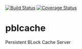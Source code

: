 [![Build Status](https://travis-ci.org/pblcache/pblcache.svg?branch=master)](https://travis-ci.org/pblcache/pblcache)
[![Coverage Status](https://coveralls.io/repos/pblcache/pblcache/badge.png?branch=master)](https://coveralls.io/r/pblcache/pblcache?branch=master)

pblcache
========

Persistent BLock Cache Server
